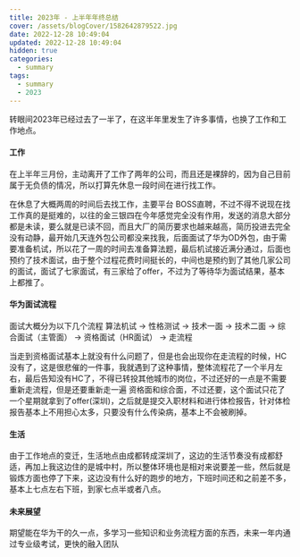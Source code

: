 ```yaml
---
title: 2023年 - 上半年年终总结
cover: /assets/blogCover/1582642879522.jpg
date: 2022-12-28 10:49:04
updated: 2022-12-28 10:49:04
hidden: true
categories:
  - summary
tags:
  - summary
  - 2023
---
```


转眼间2023年已经过去了一半了，在这半年里发生了许多事情，也换了工作和工作地点。

#### 工作

在上半年三月份，主动离开了工作了两年的公司，而且还是裸辞的，因为自己目前属于无负债的情况，所以打算先休息一段时间在进行找工作。

在休息了大概两周的时间后去找工作，主要平台 BOSS直聘，不过不得不说现在找工作真的是挺难的，以往的金三银四在今年感觉完全没有作用，发送的消息大部分都是未读，要么就是已读不回，而且大厂的简历要求也越来越高，简历投进去完全没有动静，最开始几天连外包公司都没来找我，后面面试了华为OD外包，由于需要准备机试，所以花了一周的时间去准备算法题，最后机试接近满分通过，后面也预约了技术面试，由于整个过程花费时间挺长的，中间也是预约到了其他几家公司的面试，面试了七家面试，有三家给了offer，不过为了等待华为面试结果，基本上都推了。

#### 华为面试流程

面试大概分为以下几个流程  算法机试 -> 性格测试 -> 技术一面 -> 技术二面 -> 综合面试（主管面） -> 资格面试（HR面试） -> 走流程

当走到资格面试基本上就没有什么问题了，但是也会出现你在走流程的时候，HC 没有了，这是很悲催的一件事，我就遇到了这种事情，整体流程花了一个半月左右，最后告知没有HC了，不得已转投其他城市的岗位，不过还好的一点是不需要重新走流程，但是还要重新走一遍 资格面和综合面，不过还要，这个面试只花了一个星期就拿到了offer(深圳)，之后就是提交入职材料和进行体检报告，针对体检报告基本上不用担心太多，只要没有什么传染病，基本上不会被刷掉。

#### 生活

由于工作地点的变迁，生活地点由成都转成深圳了，这边的生活节奏没有成都舒适，再加上我这边住的是城中村，所以整体环境也是相对来说要差一些，然后就是锻炼方面也停了下来，这边没有什么好的跑步的地方，下班时间还和之前差不多，基本上七点左右下班，到家七点半或者八点。

#### 未来展望

期望能在华为干的久一点，多学习一些知识和业务流程方面的东西，未来一年内通过专业级考试，更快的融入团队

